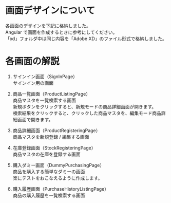 # 画面デザインについて

各画面のデザインを下記に格納しました。  
Angular で画面を作成するときに参考にしてください。  
「xd」フォルダ中は同じ内容を「Adobe XD」のファイル形式で格納しました。

# 各画面の解説

1. サインイン画面（SignInPage）  
   サインイン用の画面

1. 商品一覧画面（ProductListingPage）  
   商品マスタを一覧検索する画面  
   新規ボタンをクリックすると、新規モードの商品詳細画面が開きます。  
   検索結果をクリックすると、クリックした商品マスタを、編集モード商品詳細画面で開きます。

1. 商品詳細画面（ProductRegisteringPage）  
   商品マスタを新規登録 / 編集する画面

1. 在庫登録画面（StockRegisteringPage）  
   商品マスタの在庫を登録する画面

1. 購入ダミー画面（DummyPurchasingPage）  
   商品を購入する簡単なダミーの画面  
   楽にテストをおこなえるように作成します。

1. 購入履歴画面（PurchaseHistoryListingPage）  
   商品の購入履歴を一覧検索する画面
